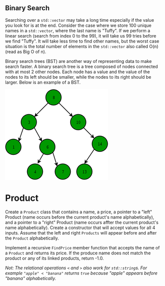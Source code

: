 ## Binary Search
Searching over a `std::vector` may take a long time especially if the value you look for is at the end. Consider the case where we store 100 unique names in a `std::vector`, where the last name is "Tuffy". If we perform a linear search (search from index 0 to the 99), it will take us 99 tries before we find "Tuffy". It will take less time to find other names, but the worst case situation is the total number of elements in the `std::vector` also called O(n) (read as Big O of n).

Binary search trees (BST) are another way of representing data to make search faster. A binary search tree is a tree composed of nodes connected with at most 2 other nodes. Each node has a value and the value of the nodes to its left should be smaller, while the nodes to its right should be larger. Below is an example of a BST.

![Binary Search Tree (taken from Geeks for Geeks.org)](image.png)

# Product
Create a `Product` class that contains a name, a price, a pointer to a "left" Product (name occurs before the current product's name alphabetically), and a pointer to a "right" Product (name occurs affter the current product's name alphabetically). Create a constructor that will accept values for all 4 inputs. Assume that the left and right `Products` will appear before and after the `Product` alphabetically.

Implement a recursive `FindPrice` member function that accepts the name of a `Product` and returns its price. If the produce name does not match the product or any of its linked products, return -1.0.

*Not: The relational operations `<` and `>` also work for `std::string`s. For example `"apple" < "banana"` returns `true` because "apple" appears before "banana" alphabetically.* 